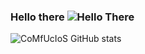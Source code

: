 ### Hello there ![Hello There](https://findicons.com/files/icons/1451/star_wars_the_phantom_menace/32/obi_wan_kenobi.png)


![CoMfUcIoS GitHub stats](https://github-readme-stats.vercel.app/api?username=CoMfUcIoS&show_icons=true&theme=dracula&count_private=true)

<!--
**CoMfUcIoS/CoMfUcIoS** is a ✨ _special_ ✨ repository because its `README.md` (this file) appears on your GitHub profile.

Here are some ideas to get you started:

- 🔭 I’m currently working on ...
- 🌱 I’m currently learning ...
- 👯 I’m looking to collaborate on ...
- 🤔 I’m looking for help with ...
- 💬 Ask me about ...
- 📫 How to reach me: ...
- 😄 Pronouns: ...
- ⚡ Fun fact: ...
-->
